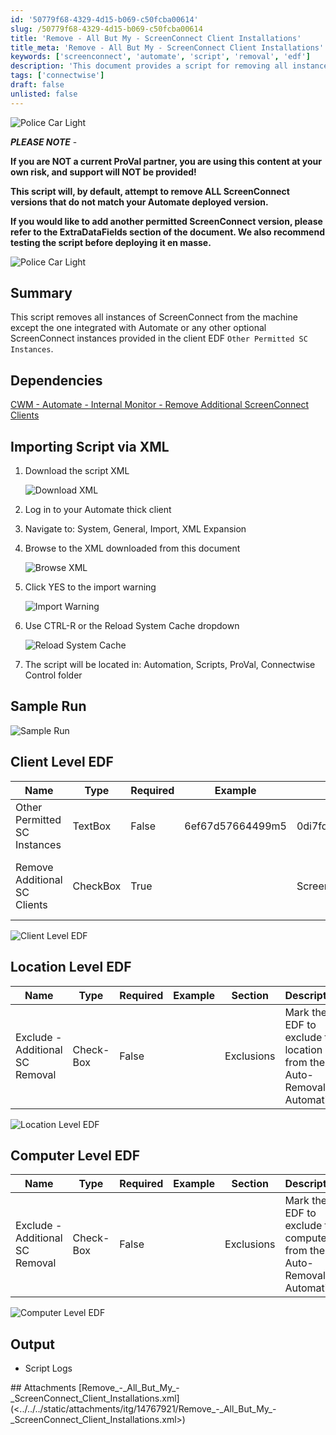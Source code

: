 ```yaml
---
id: '50779f68-4329-4d15-b069-c50fcba00614'
slug: /50779f68-4329-4d15-b069-c50fcba00614
title: 'Remove - All But My - ScreenConnect Client Installations'
title_meta: 'Remove - All But My - ScreenConnect Client Installations'
keywords: ['screenconnect', 'automate', 'script', 'removal', 'edf']
description: 'This document provides a script for removing all instances of ScreenConnect from machines, keeping only the version integrated with Automate or specified permitted versions. It includes setup instructions, client-level and location-level EDF configurations, and output details.'
tags: ['connectwise']
draft: false
unlisted: false
---
```


<div class='text-section scrollable'>

![Police Car Light](https://c.tenor.com/8vSJsVW-1pQAAAAj/police-car-light-joypixels.gif)

**_PLEASE NOTE_** -  

**If you are NOT a current ProVal partner, you are using this content at your own risk, and support will NOT be provided!**

**This script will, by default, attempt to remove ALL ScreenConnect versions that do not match your Automate deployed version.**

**If you would like to add another permitted ScreenConnect version, please refer to the ExtraDataFields section of the document. We also recommend testing the script before deploying it en masse.**

![Police Car Light](https://c.tenor.com/8vSJsVW-1pQAAAAj/police-car-light-joypixels.gif)

## Summary

This script removes all instances of ScreenConnect from the machine except the one integrated with Automate or any other optional ScreenConnect instances provided in the client EDF `Other Permitted SC Instances`.

## Dependencies

[CWM - Automate - Internal Monitor - Remove Additional ScreenConnect Clients](/docs/7803bfd7-52e0-482d-805a-29aca6cadf04)

## Importing Script via XML

1. Download the script XML

   ![Download XML](../../../static/img/docs/50779f68-4329-4d15-b069-c50fcba00614/image_1.png)

2. Log in to your Automate thick client
3. Navigate to: System, General, Import, XML Expansion
4. Browse to the XML downloaded from this document

   ![Browse XML](../../../static/img/docs/50779f68-4329-4d15-b069-c50fcba00614/image_2.png)

5. Click YES to the import warning

   ![Import Warning](../../../static/img/docs/50779f68-4329-4d15-b069-c50fcba00614/image_3.png)

6. Use CTRL-R or the Reload System Cache dropdown

   ![Reload System Cache](../../../static/img/docs/50779f68-4329-4d15-b069-c50fcba00614/image_4.png)

7. The script will be located in: Automation, Scripts, ProVal, Connectwise Control folder

## Sample Run

![Sample Run](../../../static/img/docs/50779f68-4329-4d15-b069-c50fcba00614/image_5.png)

## Client Level EDF

| **Name**                       | **Type**   | **Required** | **Example**                      | **Section**      | **Description**                                                                                                                                                                                                 |
|--------------------------------|------------|--------------|----------------------------------|------------------|-----------------------------------------------------------------------------------------------------------------------------------------------------------------------------------------------------------------|
| Other Permitted SC Instances    | TextBox   | False        | 6ef67d57664499m5|0di7fd57637401k5 | ScreenConnect      | Mention the Instance IDs other than the Default one, which you would not like to remove from the client's machines. Remember to separate the instance IDs by pipe (|) if you are mentioning multiple instances, and there should be no spacing in them. Like shown below: `@instanceid1@|@instanceid2@` |
| Remove Additional SC Clients    | CheckBox  | True         |                                  | ScreenConnect      | Mark the EDF to enable the Auto-Removal automation for the client.                                                                                                                                           |

![Client Level EDF](../../../static/img/docs/50779f68-4329-4d15-b069-c50fcba00614/image_6.png)

## Location Level EDF

| **Name**                        | **Type**   | **Required** | **Example** | **Section** | **Description**                                                                                               |
|---------------------------------|------------|--------------|-------------|-------------|---------------------------------------------------------------------------------------------------------------|
| Exclude - Additional SC Removal | Check-Box | False        |             | Exclusions   | Mark the EDF to exclude the location from the Auto-Removal Automation.                                       |

![Location Level EDF](../../../static/img/docs/50779f68-4329-4d15-b069-c50fcba00614/image_7.png)

## Computer Level EDF

| **Name**                        | **Type**   | **Required** | **Example** | **Section** | **Description**                                                                                               |
|---------------------------------|------------|--------------|-------------|-------------|---------------------------------------------------------------------------------------------------------------|
| Exclude - Additional SC Removal | Check-Box | False        |             | Exclusions   | Mark the EDF to exclude the computer from the Auto-Removal Automation.                                       |

![Computer Level EDF](../../../static/img/docs/50779f68-4329-4d15-b069-c50fcba00614/image_8.png)

## Output

- Script Logs

</div>
## Attachments
[Remove_-_All_But_My_-_ScreenConnect_Client_Installations.xml](<../../../static/attachments/itg/14767921/Remove_-_All_But_My_-_ScreenConnect_Client_Installations.xml>)